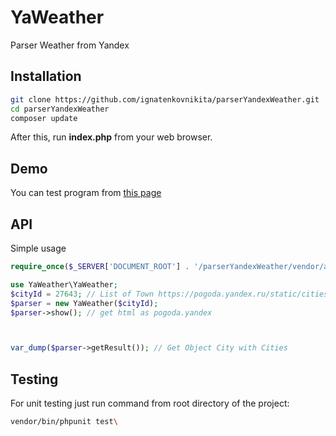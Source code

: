 # YaWeather
Parser Weather from Yandex


## Installation
```sh
git clone https://github.com/ignatenkovnikita/parserYandexWeather.git
cd parserYandexWeather
composer update
```
After this, run **index.php** from your web browser.

## Demo
You can test program from [this page](http://dv.ignatenkovnikita.ru/parserYandexWeather/)

## API
Simple usage

```php
require_once($_SERVER['DOCUMENT_ROOT'] . '/parserYandexWeather/vendor/autoload.php');

use YaWeather\YaWeather;
$cityId = 27643; // List of Town https://pogoda.yandex.ru/static/cities.xml
$parser = new YaWeather($cityId);
$parser->show(); // get html as pogoda.yandex



var_dump($parser->getResult()); // Get Object City with Cities

```

## Testing 
For unit testing just run command from root directory of the project:
```sh
vendor/bin/phpunit test\
```